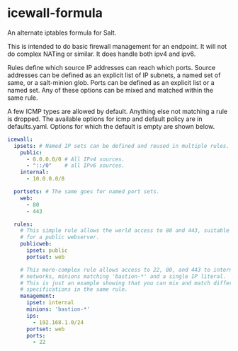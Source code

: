 # icewall-formula
An alternate iptables formula for Salt.

This is intended to do basic firewall management for an endpoint. It
will not do complex NATing or similar. It does handle both ipv4 and
ipv6.

Rules define which source IP addresses can reach which ports. Source
addresses can be defined as an explicit list of IP subnets, a named
set of same, or a salt-minion glob. Ports can be defined as an explicit
list or a named set. Any of these options can be mixed and matched
within the same rule.

A few ICMP types are allowed by default. Anything else not matching
a rule is dropped. The available options for icmp and default policy
are in defaults.yaml. Options for which the default is empty are
shown below.

```yaml
icewall:
  ipsets: # Named IP sets can be defined and reused in multiple rules.
    public:
      - 0.0.0.0/0 # All IPv4 sources.
      - "::/0"    # all IPv6 sources.
    internal:
      - 10.0.0.0/8

  portsets: # The same goes for named port sets.
    web:
      - 80
      - 443

  rules:
    # This simple rule allows the world access to 80 and 443, suitable
    # for a public webserver.
    publicweb:
      ipset: public
      portset: web

    # This more-complex rule allows access to 22, 80, and 443 to internal
    # networks, minions matching 'bastion-*' and a single IP literal.
    # This is just an example showing that you can mix and match different
    # specifications in the same rule.
    management:
      ipset: internal
      minions: 'bastion-*'
      ips:
        - 192.168.1.0/24
      portset: web
      ports:
        - 22
```
